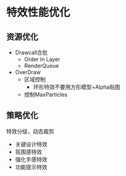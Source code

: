 # 特效性能优化

## 资源优化

- Drawcall合批
  - Order In Layer
  - RenderQueue
- OverDraw
  - 区域控制
    - 环形特效不要用方形模型+Alpha贴图
  - 控制MaxParticles

## 策略优化

特效分级，动态裁剪

- 关键设计特效
- 氛围感特效
- 强化手感特效
- 功能提示特效